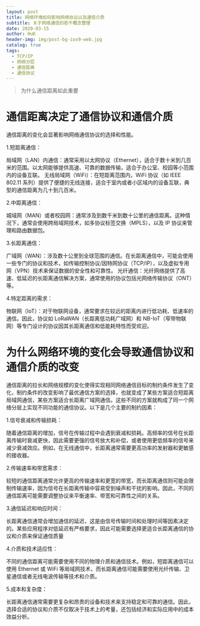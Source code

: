 ```yaml
---
layout: post
title: 网络环境如何影响网络协议以及通信介质
subtitle: 关于网络通信的若干概念整理
date: 2020-03-15
author: HuK
header-img: img/post-bg-ios9-web.jpg
catalog: true
tags:
  - TCP/IP
  - 网络分层
  - 通信距离
  - 通信协议
---
```


> 为什么通信距离如此重要

# 通信距离决定了通信协议和通信介质

通信距离的变化会显著影响网络通信协议的选择和性能。

1.短距离通信：

局域网（LAN）内通信：通常采用以太网协议（Ethernet），适合于数十米到几百米的范围。以太网能够提供高速、可靠的数据传输，适合于办公室、校园等小范围内的设备互联。
无线局域网（WiFi）：在短距离范围内，WiFi 协议（如 IEEE 802.11 系列）提供了便捷的无线连接，适合于室内或者小区域内的设备互联，典型的通信距离为几十到几百米。

2.中距离通信：

城域网（MAN）或者校园网：通常涉及到数千米到数十公里的通信距离。这种情况下，通常会使用跨局域网技术，如多协议标签交换（MPLS），以及 IP 协议来管理和路由数据包。

3.长距离通信：

广域网（WAN）：涉及数十公里到全球范围的通信。在长距离通信中，可能会使用一些专门的协议和技术，如传输控制协议/因特网协议（TCP/IP），以及虚拟专用网（VPN）技术来保证数据的安全性和可靠性。
光纤通信：光纤网络提供了高速、低延迟的长距离通信解决方案，通常使用的协议包括光网络传输协议（ONT）等。

4.特定距离的需求：

物联网（IoT）：对于物联网设备，通常要求在较远的距离内进行低功耗、低速率的通信。因此，协议如 LoRaWAN（长距离低功耗广域网）和 NB-IoT（窄带物联网）等专门设计的协议因其长距离通信和低能耗特性而受欢迎。

# 为什么网络环境的变化会导致通信协议和通信介质的改变

通信距离的拉长和网络规模的变化使得实现相同网络通信目标的制约条件发生了变化，制约条件的改变影响了最优通信方案的选择，也就变成了某些方案适合短距离局域网通信，某些方案适合长距离广域网通信。这些不同的方案就构成了同一个网络分层上实现不同功能的通信协议。以下是几个主要的制约因素：

1.信号衰减和传输损耗：

随着通信距离的增加，信号在传输过程中会遇到衰减和损耗。高频率的信号在长距离传输时衰减更快，因此需要更强的信号放大和补偿，或者使用更低频率的信号来减少衰减效应。例如，在无线通信中，长距离通常需要更高功率的发射器和更敏感的接收器。

2.传输速率和带宽需求：

较短的通信距离通常允许更高的传输速率和更宽的带宽，而长距离通信则可能会限制传输速率，因为信号在长距离传输中容易受到噪声和干扰的影响。因此，不同的通信距离可能需要调整协议来平衡速率、带宽和可靠性之间的关系。

3.通信延迟和响应时间：

长距离通信通常会增加通信的延迟，这是由信号传输时间和处理时间等因素决定的。某些应用程序对低延迟有严格要求，因此可能需要选择更适合长距离通信的协议和介质来保证通信质量

4.介质和技术适应性：

不同的通信距离可能需要使用不同的物理介质和通信技术。例如，短距离通信可以使用 Ethernet 或 WiFi 等局域网技术，而长距离通信可能需要使用光纤传输、卫星通信或者无线电波传输等技术和介质。

5.成本和复杂度：

长距离通信通常需要更复杂和昂贵的设备和技术来支持稳定和可靠的通信。因此，选择合适的协议和介质不仅取决于技术上的考量，还包括经济和实际应用中的成本效益分析。
